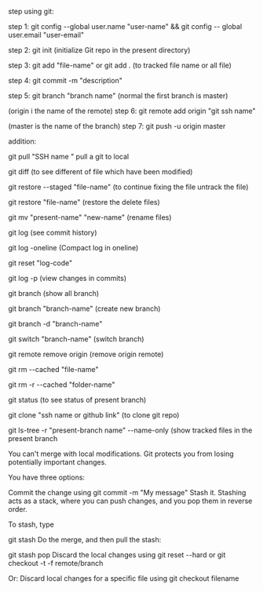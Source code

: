 step using git:

step 1: git config --global user.name "user-name" && git config -- global user.email "user-email"

step 2: git init (initialize Git repo in the present directory)

step 3: git add "file-name" or git add . (to tracked file name or all file)

step 4: git commit -m "description"

step 5: git branch "branch name" (normal the first branch is master)

(origin i the name of the remote)
step 6: git remote add origin "git ssh name"

(master is the name of the branch)
step 7: git push -u origin master 

addition:

git pull "SSH name " pull a git to local

git diff (to see different of file which have been modified)

git restore --staged "file-name" (to continue fixing the file untrack the file)

git restore "file-name" (restore the delete files)

git mv "present-name" "new-name" (rename files)

git log (see commit history)

git log -oneline (Compact log in oneline)

git reset "log-code"

git log -p (view changes in commits)

git branch (show all branch)

git branch "branch-name" (create new branch)

git branch -d "branch-name"

git switch "branch-name" (switch branch)

git remote remove origin (remove origin remote)

git rm --cached "file-name"

git rm -r --cached "folder-name"

git status (to see status of present branch)

git clone "ssh name or github link" (to clone git repo)

git ls-tree -r "present-branch name" --name-only (show tracked files in the present branch

You can't merge with local modifications. Git protects you from losing potentially important changes.

You have three options:

Commit the change using
git commit -m "My message"
Stash it.
Stashing acts as a stack, where you can push changes, and you pop them in reverse order.

To stash, type

git stash
Do the merge, and then pull the stash:

git stash pop
Discard the local changes
using git reset --hard
or git checkout -t -f remote/branch

Or: Discard local changes for a specific file
using git checkout filename
